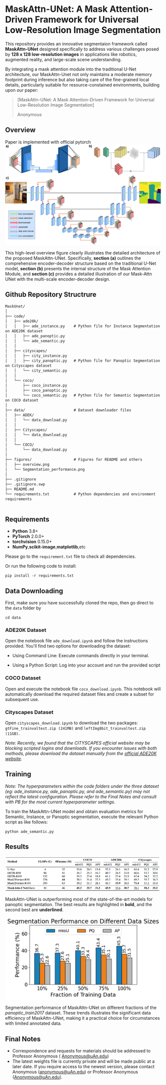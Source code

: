 # MaskAttn-UNet: A Mask Attention-Driven Framework for Universal Low-Resolution Image Segmentation
This repository provides an innovative segmentaion framework called **MaskAttn-UNet** designed specifically to address various challenges posed by **128 x 128 low-resolution images** in applications like robotics, augmented reality, and large-scale scene understanding.

By integrating a mask attention module into the traditional U-Net architecture, our MaskAttn-Unet not only maintains a moderate memory footprint during inference but also taking care of the fine-grained local details, particularly suitable for resource-constained environments, building upon our paper:
>[MaskAttn-UNet: A Mask Attention-Driven Framework for Universal Low-Resolution Image Segmentation]
>
> Anonymous


## Overview
Paper is implemented with official pytorch
![Overview Image](figures/overview.png?raw=true "Overview of the proposed MaskAttn-UNet")

This high-level overview figure clearly illustrates the detailed architecture of the proposed MaskAttn-UNet. Specifically, **section (a)** outlines the comprehensive encoder-decoder structure based on the traditional U-Net model, **section (b)** presents the internal structure of the Mask Attention Module, and **section (c)** provides a detailed illustration of our Mask-Attn UNet with the multi-scale encoder-decoder design.

## Github Repository Structrure
```
MaskUnet/
│
├── code/
│   ├── ade20k/
│   │   ├── ade_instance.py    # Python file for Instance Segmentation on ADE20K dataset
│   │   ├── ade_panoptic.py    
│   │   └── ade_semantic.py
│   │
│   ├── cityscapes/
│   │   ├── city_instance.py
│   │   ├── city_panoptic.py   # Python file for Panoptic Segmentation on Cityscapes dataset 
│   │   └── city_semantic.py
│   │
│   └── coco/
│       ├── coco_instance.py  
│       ├── coco_panoptic.py
│       └── coco_semantic.py   # Python file for Semantic Segmentation on COCO dataset
│
├── data/                      # Dataset downloader files
│   ├── ADEK/
│   │   └── data_download.py 
│   │
│   ├── Cityscapes/
│   │   └── data_download.py
│   │
│   └── COCO/
│       └── data_download.py
│
├── figures/                   # Figures for README and others
│   ├── overview.png
│   └── Segmentation_performance.png
│
├── .gitignore                 
├── .gitignore.swp           
├── README.md               
└── requirements.txt           # Python dependencies and environment requirements


```
## Requirements
* **Python** 3.8+
* **PyTorch** 2.0.0+
* **torchvision** 0.15.0+
*  **NumPy**,**scikit-image**,**matplotlib**,etc
  
Please go to the `requirement.txt` file to check all dependencies.

Or run the following code to install:
```
pip install -r requirements.txt
```
## Data Downloading
First, make sure you have successfully cloned the repo, then go direct to the `data` folder by
```
cd data
```

### ADE20K Dataset
Open the notebook file `ade_download.ipynb` and follow the instructions provided. You'll find two options for downloading the dataset:

* Using Command Line: Execute commands directly in your terminal.

* Using a Python Script: Log into your account and run the provided script
  
### COCO Dataset
Open and execute the notebook file `coco_download.ipynb`. This notebook will automatically download the required dataset files and create a subset for subsequent use.

### Cityscapes Dataset
Open `cityscapes_download.ipynb` to download the two packages: `gtFine_trainvaltest.zip (241MB)` and `leftImg8bit_trainvaltest.zip (11GB)`.

*Note: Recently, we found that the CITYSCAPES official website may be blocking scripted logins and downloads. If you encounter issues with both methods, please download the dataset manually from the [official ADE20K website](https://www.cityscapes-dataset.com/downloads/).*


## Training
*Note: The hyperparameters within the code folders under the three dataset (eg: ade_instance.py, ade_panoptic.py, and ade_semantic.py) may not reflect the latest configuration. Please refer to the Final Notes and consult with PB for the most current hyperparameter settings.*

To train the MaskAttn-UNet model and obtain evaluation metrics for Semantic, Instance, or Panoptic segmentation, execute the relevant Python script as like follows:
```
python ade_semantic.py
```

## Results
![alt text](figures/comparison.png?raw=true "Comparison with SOTA Models")

MaskAttn-UNet is outperforming most of the state-of-the-art models for panoptic segmentation. The best results are highlighted in **bold**, and the second best are **underlined**.

![alt text](figures/Segmentation_performance.png?raw=true "Error rate of different methods")

Segmentation performance of MaskAttn-UNet on different fractions of the *panoptic_train2017* dataset. These trends illustrates the significant data efficiency of MaskAttn-UNet, making it a practical choice for circumstances with limited annotated data. 

## Final Notes
* Correspondence and requests for materials should be addressed to Professor Anonymous  ( Anonymous@uAn.edu) 
* The latest weights file is currently private and will be made public at a later date. If you require access to the newest version, please contact Anonymous (anonymous@uAn.edu) or Professor Anonymous (Anonymous@uAn.edu).
